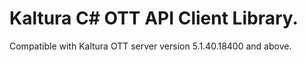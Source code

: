 # Kaltura C# OTT API Client Library.
Compatible with Kaltura OTT server version 5.1.40.18400 and above.
